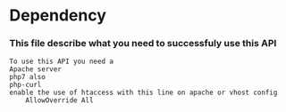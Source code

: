# Dependency
### This file describe what you need to successfuly use this API
    To use this API you need a 
    Apache server
    php7 also 
    php-curl
    enable the use of htaccess with this line on apache or vhost config
        AllowOverride All